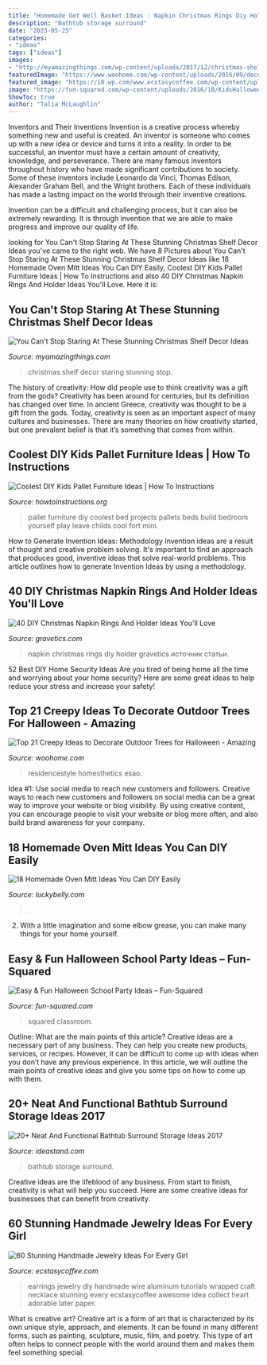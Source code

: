 ```yaml
---
title: "Homemade Get Well Basket Ideas : Napkin Christmas Rings Diy Holder Gravetics источник статьи"
description: "Bathtub storage surround"
date: "2023-05-25"
categories:
- "ideas"
tags: ["ideas"]
images:
- "http://myamazingthings.com/wp-content/uploads/2017/12/christmas-shelf-decor-3-.jpg"
featuredImage: "https://www.woohome.com/wp-content/uploads/2016/09/decorate-outdoor-tree-for-halloween-5.jpg"
featured_image: "https://i0.wp.com/www.ecstasycoffee.com/wp-content/uploads/2016/12/Handmade-Jewelry-for-Women14.jpg?resize=600%2C599&amp;ssl=1"
image: "https://fun-squared.com/wp-content/uploads/2016/10/KidsHalloweenClassPartyIdeas.jpg"
ShowToc: true
author: "Talia McLaughlin"
---
```



Inventors and Their Inventions
Invention is a creative process whereby something new and useful is created. An inventor is someone who comes up with a new idea or device and turns it into a reality. In order to be successful, an inventor must have a certain amount of creativity, knowledge, and perseverance.
There are many famous inventors throughout history who have made significant contributions to society. Some of these inventors include Leonardo da Vinci, Thomas Edison, Alexander Graham Bell, and the Wright brothers. Each of these individuals has made a lasting impact on the world through their inventive creations.

Invention can be a difficult and challenging process, but it can also be extremely rewarding. It is through invention that we are able to make progress and improve our quality of life.

	

		
looking for You Can&#039;t Stop Staring At These Stunning Christmas Shelf Decor Ideas you've came to the right web. We have 8 Pictures about You Can&#039;t Stop Staring At These Stunning Christmas Shelf Decor Ideas like 18 Homemade Oven Mitt Ideas You Can DIY Easily, Coolest DIY Kids Pallet Furniture Ideas | How To Instructions and also 40 DIY Christmas Napkin Rings And Holder Ideas You&#039;ll Love. Here it is:
		
    
## You Can&#039;t Stop Staring At These Stunning Christmas Shelf Decor Ideas

<img loading=lazy src="http://myamazingthings.com/wp-content/uploads/2017/12/christmas-shelf-decor-3-.jpg" onerror="this.onerror=null;this.src='https://tse2.mm.bing.net/th?id=OIP.NTDYbDqkbJcmVIQpa7wydwHaLH&amp;pid=15.1';" alt="You Can&#039;t Stop Staring At These Stunning Christmas Shelf Decor Ideas">

_Source: myamazingthings.com_

>christmas shelf decor staring stunning stop. 

	

The history of creativity: How did people use to think creativity was a gift from the gods?
Creativity has been around for centuries, but its definition has changed over time. In ancient Greece, creativity was thought to be a gift from the gods. Today, creativity is seen as an important aspect of many cultures and businesses. There are many theories on how creativity started, but one prevalent belief is that it’s something that comes from within.

    
## Coolest DIY Kids Pallet Furniture Ideas | How To Instructions

<img loading=lazy src="http://www.howtoinstructions.org/wp-content/uploads/2015/09/Coolest-DIY-Kids-Pallet-Furniture-Ideas-3-600x828.jpg" onerror="this.onerror=null;this.src='https://tse1.mm.bing.net/th?id=OIP.ovUwPZYEjJmQflJTCfLmvgHaKO&amp;pid=15.1';" alt="Coolest DIY Kids Pallet Furniture Ideas | How To Instructions">

_Source: howtoinstructions.org_

>pallet furniture diy coolest bed projects pallets beds build bedroom yourself play leave childs cool fort mini. 

	

How to Generate Invention Ideas: Methodology
Invention ideas are a result of thought and creative problem solving. It's important to find an approach that produces good, inventive ideas that solve real-world problems. This article outlines how to generate Invention Ideas by using a methodology.

    
## 40 DIY Christmas Napkin Rings And Holder Ideas You&#039;ll Love

<img loading=lazy src="https://www.gravetics.com/wp-content/uploads/2016/11/Christmas-Napkin-Rings12.jpg" onerror="this.onerror=null;this.src='https://tse3.mm.bing.net/th?id=OIP.tSdm84R67z_T2GqoN7dW3gHaHa&amp;pid=15.1';" alt="40 DIY Christmas Napkin Rings And Holder Ideas You&#039;ll Love">

_Source: gravetics.com_

>napkin christmas rings diy holder gravetics источник статьи. 

	

52 Best DIY Home Security Ideas
Are you tired of being home all the time and worrying about your home security? Here are some great ideas to help reduce your stress and increase your safety!

    
## Top 21 Creepy Ideas To Decorate Outdoor Trees For Halloween - Amazing

<img loading=lazy src="https://www.woohome.com/wp-content/uploads/2016/09/decorate-outdoor-tree-for-halloween-5.jpg" onerror="this.onerror=null;this.src='https://tse4.mm.bing.net/th?id=OIP.HJb7s8j8qCUU-3UAEpYCxwHaJ4&amp;pid=15.1';" alt="Top 21 Creepy Ideas to Decorate Outdoor Trees for Halloween - Amazing">

_Source: woohome.com_

>residencestyle homesthetics esao. 

	

Idea #1: Use social media to reach new customers and followers.
Creative ways to reach new customers and followers on social media can be a great way to improve your website or blog visibility. By using creative content, you can encourage people to visit your website or blog more often, and also build brand awareness for your company.

    
## 18 Homemade Oven Mitt Ideas You Can DIY Easily

<img loading=lazy src="https://www.luckybelly.com/wp-content/uploads/2020/11/18-Homemade-Oven-Mitt-Ideas-You-Can-DIY-Easily-768x1152.jpg" onerror="this.onerror=null;this.src='https://tse2.mm.bing.net/th?id=OIP.uJNjY7C2Km_sJmzMOWFWCwHaLH&amp;pid=15.1';" alt="18 Homemade Oven Mitt Ideas You Can DIY Easily">

_Source: luckybelly.com_

>. 

	

2. With a little imagination and some elbow grease, you can make many things for your home yourself.

    
## Easy &amp; Fun Halloween School Party Ideas – Fun-Squared

<img loading=lazy src="https://fun-squared.com/wp-content/uploads/2016/10/KidsHalloweenClassPartyIdeas.jpg" onerror="this.onerror=null;this.src='https://tse1.mm.bing.net/th?id=OIP.DN6U5TbuwMEi1UqqNagfhAHaKh&amp;pid=15.1';" alt="Easy &amp; Fun Halloween School Party Ideas – Fun-Squared">

_Source: fun-squared.com_

>squared classroom. 

	

Outline: What are the main points of this article?
Creative ideas are a necessary part of any business. They can help you create new products, services, or recipes. However, it can be difficult to come up with ideas when you don’t have any previous experience. In this article, we will outline the main points of creative ideas and give you some tips on how to come up with them.

    
## 20+ Neat And Functional Bathtub Surround Storage Ideas 2017

<img loading=lazy src="http://ideastand.com/wp-content/uploads/2016/05/bathtub-surround-storage/21-bathtub-surround-storage-ideas.jpg" onerror="this.onerror=null;this.src='https://tse3.mm.bing.net/th?id=OIP.qyUR6BmXjQ9t6iyr1VkvZAHaJ4&amp;pid=15.1';" alt="20+ Neat And Functional Bathtub Surround Storage Ideas 2017">

_Source: ideastand.com_

>bathtub storage surround. 

	

Creative ideas are the lifeblood of any business. From start to finish, creativity is what will help you succeed. Here are some creative ideas for businesses that can benefit from creativity.

    
## 60 Stunning Handmade Jewelry Ideas For Every Girl

<img loading=lazy src="https://i0.wp.com/www.ecstasycoffee.com/wp-content/uploads/2016/12/Handmade-Jewelry-for-Women14.jpg?resize=600%2C599&amp;ssl=1" onerror="this.onerror=null;this.src='https://tse2.mm.bing.net/th?id=OIP.vJK_edkutip58mbbKFKHTwHaHZ&amp;pid=15.1';" alt="60 Stunning Handmade Jewelry Ideas For Every Girl">

_Source: ecstasycoffee.com_

>earrings jewelry diy handmade wire aluminum tutorials wrapped craft necklace stunning every ecstasycoffee awesome idea collect heart adorable later paper. 

	

What is creative art?
Creative art is a form of art that is characterized by its own unique style, approach, and elements. It can be found in many different forms, such as painting, sculpture, music, film, and poetry. This type of art often helps to connect people with the world around them and makes them feel something special.

